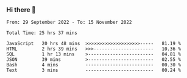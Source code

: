 ### Hi there 👋

<!--START_SECTION:waka-->

```text
From: 29 September 2022 - To: 15 November 2022

Total Time: 25 hrs 37 mins

JavaScript   20 hrs 48 mins  >>>>>>>>>>>>>>>>>>>>-----   81.19 %
HTML         2 hrs 39 mins   >>>----------------------   10.36 %
SQL          1 hr 13 mins    >------------------------   04.81 %
JSON         39 mins         >------------------------   02.55 %
Bash         4 mins          -------------------------   00.30 %
Text         3 mins          -------------------------   00.24 %
```

<!--END_SECTION:waka-->

<!--
**tranhieu1906/tranhieu1906** is a ✨ _special_ ✨ repository because its `README.md` (this file) appears on your GitHub profile.

Here are some ideas to get you started:

- 🔭 I’m currently working on ...
- 🌱 I’m currently learning ...
- 👯 I’m looking to collaborate on ...
- 🤔 I’m looking for help with ...
- 💬 Ask me about ...
- 📫 How to reach me: ...
- 😄 Pronouns: ...
- ⚡ Fun fact: ...
-->

